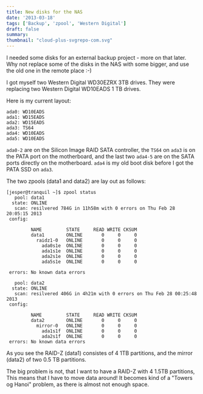 ```yaml
---
title: New disks for the NAS
date: '2013-03-18'
tags: ['Backup', 'zpool', 'Western Digital']
draft: false
summary: 
thumbnail: "cloud-plus-svgrepo-com.svg"
---
```


I needed some disks for an external backup project - more on that later. Why not replace some of the disks in the NAS with some bigger, and use the old one in the remote place :-)

I got myself two Western Digital WD30EZRX 3TB drives. They were replacing two Western Digital WD10EADS 1 TB drives.

Here is my current layout:

```
ada0: WD10EADS
ada1: WD15EADS
ada2: WD15EADS
ada3: TS64
ada4: WD10EADS
ada5: WD10EADS
```

`ada0-2` are on the Silicon Image RAID SATA controller, the `TS64` on `ada3` is on the PATA port on the motherboard, and the last two `ada4-5` are on the SATA ports directly on the motherboard. `ada4` is my old boot disk before I got the PATA SSD on `ada3`.

The two zpools (data1 and data2) are lay out as follows:

```
[jesper@tranquil ~]$ zpool status
   pool: data1
  state: ONLINE
   scan: resilvered 784G in 11h58m with 0 errors on Thu Feb 28 20:05:15 2013
 config:
 
         NAME         STATE     READ WRITE CKSUM
         data1        ONLINE       0     0     0
           raidz1-0   ONLINE       0     0     0
             ada0s1e  ONLINE       0     0     0
             ada1s1e  ONLINE       0     0     0
             ada2s1e  ONLINE       0     0     0
             ada5s1e  ONLINE       0     0     0

 errors: No known data errors

   pool: data2
  state: ONLINE
   scan: resilvered 406G in 4h21m with 0 errors on Thu Feb 28 00:25:48 2013
 config:
 
         NAME         STATE     READ WRITE CKSUM
         data2        ONLINE       0     0     0
           mirror-0   ONLINE       0     0     0
             ada1s1f  ONLINE       0     0     0
             ada2s1f  ONLINE       0     0     0
 errors: No known data errors
```   
   
As you see the RAID-Z (data1) consistes of 4 1TB partitions, and the mirror (data2) of two 0.5 TB partitions. 
   
The big problem is not, that I want to have a RAID-Z with 4 1.5TB partitions, This means that I have to move data around! It becomes kind of a "Towers og Hanoi" problem, as there is almost not enough space.
